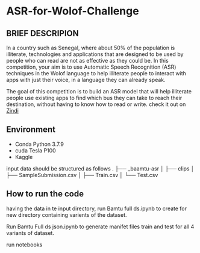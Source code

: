 # ASR-for-Wolof-Challenge

## BRIEF DESCRIPION
In a country such as Senegal, where about 50% of the population is illiterate, technologies and applications that are designed to be used by people who can read are not as effective as they could be. In this competition, your aim is to use Automatic Speech Recognition (ASR) techniques in the Wolof language to help illiterate people to interact with apps with just their voice, in a language they can already speak.

The goal of this competition is to build an ASR model that will help illiterate people use existing apps to find which bus they can take to reach their destination, without having to know how to read or write. check it out on [Zindi](https://zindi.africa/competitions/ai4d-baamtu-datamation-automatic-speech-recognition-in-wolof)

## Environment
- Conda Python 3.7.9
- cuda Tesla P100
- Kaggle

input data should be structured as follows
.
├── _baamtu-asr
│   ├── clips
│   ├── SampleSubmission.csv
│   ├── Train.csv
│   └── Test.csv

## How to run the code
having the data in te input directory, run Bamtu full ds.ipynb to create for new directory containing varients of the dataset.

Run Bamtu Full ds json.ipynb to generate manifet files train and test for all 4 variants of dataset.

run notebooks 
